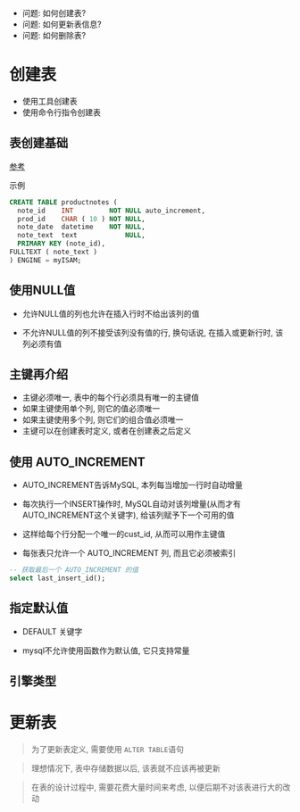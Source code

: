 + 问题: 如何创建表?
+ 问题: 如何更新表信息?
+ 问题: 如何删除表?

# 创建表

+ 使用工具创建表
+ 使用命令行指令创建表

## 表创建基础

[参考](./00.create.sql)

示例

```sql
CREATE TABLE productnotes (
  note_id    INT         NOT NULL auto_increment,
  prod_id    CHAR ( 10 ) NOT NULL,
  note_date  datetime    NOT NULL,
  note_text  text            NULL,
  PRIMARY KEY (note_id),
FULLTEXT ( note_text )
) ENGINE = myISAM;
```

## 使用NULL值

+ 允许NULL值的列也允许在插入行时不给出该列的值

+ 不允许NULL值的列不接受该列没有值的行, 换句话说, 在插入或更新行时, 该列必须有值

## 主键再介绍

+ 主键必须唯一, 表中的每个行必须具有唯一的主键值
+ 如果主键使用单个列, 则它的值必须唯一
+ 如果主键使用多个列, 则它们的组合值必须唯一
+ 主键可以在创建表时定义, 或者在创建表之后定义

## 使用 AUTO_INCREMENT

+ AUTO_INCREMENT告诉MySQL, 本列每当增加一行时自动增量

+ 每次执行一个INSERT操作时, MySQL自动对该列增量(从而才有AUTO_INCREMENT这个关键字), 给该列赋予下一个可用的值

+ 这样给每个行分配一个唯一的cust_id, 从而可以用作主键值

+ 每张表只允许一个 AUTO_INCREMENT 列, 而且它必须被索引

```sql
-- 获取最后一个 AUTO_INCREMENT 的值
select last_insert_id();
```

## 指定默认值

+ DEFAULT 关键字

+ mysql不允许使用函数作为默认值, 它只支持常量

## 引擎类型

# 更新表

> 为了更新表定义, 需要使用 `ALTER TABLE`语句

> 理想情况下, 表中存储数据以后, 该表就不应该再被更新

> 在表的设计过程中, 需要花费大量时间来考虑, 以便后期不对该表进行大的改动








